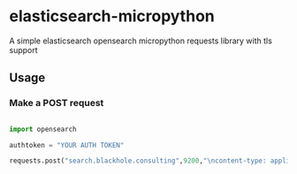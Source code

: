 # elasticsearch-micropython
A simple elasticsearch opensearch micropython requests library with tls support 


## Usage

### Make a POST request

```Python

import opensearch

authtoken = "YOUR AUTH TOKEN"

requests.post("search.blackhole.consulting",9200,"\ncontent-type: application/json\nAuthorization: Bearer "+authtoken,'{"signatures": ["'+r+'","'+v+'"],"compression": true,"packed_context_free_data": "'+memo+'","packed_trx": '+json.dumps(trx)+'}')


```
